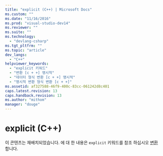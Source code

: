 ```yaml
---
title: "explicit (C++) | Microsoft Docs"
ms.custom: ""
ms.date: "11/16/2016"
ms.prod: "visual-studio-dev14"
ms.reviewer: ""
ms.suite: ""
ms.technology: 
  - "devlang-csharp"
ms.tgt_pltfrm: ""
ms.topic: "article"
dev_langs: 
  - "C++"
helpviewer_keywords: 
  - "explicit 키워드"
  - "변환 [c + +] 명시적"
  - "데이터 형식 변환 [c + +] 명시적"
  - "명시적 변환 형식 변환 [c + +]"
ms.assetid: af327588-46f9-400c-83cc-061242d8c401
caps.latest.revision: 13
caps.handback.revision: 13
ms.author: "mithom"
manager: "douge"
---
```

# explicit (C++)
이 콘텐츠는 재배치되었습니다. 에 대 한 내용은 `explicit` 키워드를 참조 하십시오 [변환](../cpp/user-defined-type-conversions-cpp.md)합니다.